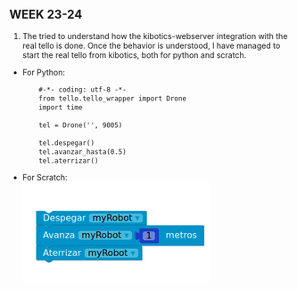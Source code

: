 ## WEEK 23-24

1. The tried to understand how the kibotics-webserver integration with the real tello is done. Once the behavior is understood, I have managed to start the real tello from kibotics, both for python and scratch.   
- For Python:   
   
    ~~~
        #-*- coding: utf-8 -*- 
        from tello.tello_wrapper import Drone
        import time
    
        tel = Drone('', 9005)
    
        tel.despegar()
        tel.avanzar_hasta(0.5)
        tel.aterrizar()
  
    ~~~
  
- For Scratch:   
   ![page_with_one_button](https://raw.githubusercontent.com/dvalladaresv/TFG_David_Valladares/master/assets/week23-24/exercice_tello_scratch.png)   
   

